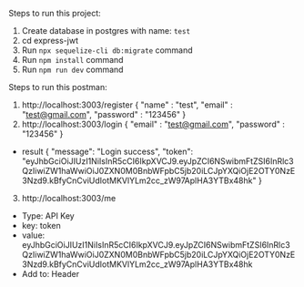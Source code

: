 Steps to run this project:

1. Create database in postgres with name: `test`
2. cd express-jwt
3. Run `npx sequelize-cli db:migrate` command
4. Run `npm install` command
5. Run `npm run dev` command

Steps to run this postman:

1. http://localhost:3003/register
   {
   "name" : "test",
   "email" : "test@gmail.com",
   "password" : "123456"
   }
2. http://localhost:3003/login
   {
   "email" : "test@gmail.com",
   "password" : "123456"
   }

- result
  {
  "message": "Login success",
  "token": "eyJhbGciOiJIUzI1NiIsInR5cCI6IkpXVCJ9.eyJpZCI6NSwibmFtZSI6InRlc3QzIiwiZW1haWwiOiJ0ZXN0M0BnbWFpbC5jb20iLCJpYXQiOjE2OTY0NzE3Nzd9.kBfyCnCviUdIotMKVlYLm2cc_zW97AplHA3YTBx48hk"
  }

3. http://localhost:3003/me

- Type: API Key
- key: token
- value: eyJhbGciOiJIUzI1NiIsInR5cCI6IkpXVCJ9.eyJpZCI6NSwibmFtZSI6InRlc3QzIiwiZW1haWwiOiJ0ZXN0M0BnbWFpbC5jb20iLCJpYXQiOjE2OTY0NzE3Nzd9.kBfyCnCviUdIotMKVlYLm2cc_zW97AplHA3YTBx48hk
- Add to: Header
